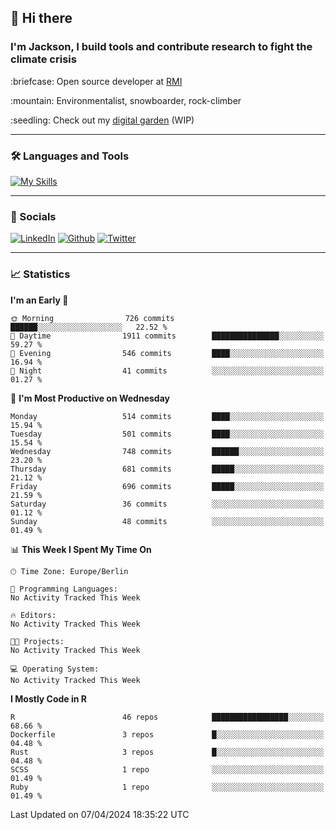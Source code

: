 ## :wave: Hi there
### I'm Jackson, I build tools and contribute research to fight the climate crisis
<p> :briefcase: Open source developer at <a href="https://rmi.org/" alt="RMI">RMI</a></p>
<p> :mountain: Environmentalist, snowboarder, rock-climber</p>
<p> :seedling: Check out my <a href="https://jdhoffa.github.io/" alt="digital garden">digital garden</a> (WIP) </p>

---

### :hammer_and_wrench: Languages and Tools

[![My Skills](https://skillicons.dev/icons?i=r,python,rust,js,html,css,postgresql,neovim,azure,docker,git&perline=6&theme=dark)](https://skillicons.dev)

---

### :iphone: Socials

[![LinkedIn](https://skillicons.dev/icons?i=linkedin&theme=dark)](https://www.linkedin.com/in/jackson-hoffart/) 
[![Github](https://skillicons.dev/icons?i=github&theme=dark)](https://github.com/jdhoffa) 
[![Twitter](https://skillicons.dev/icons?i=twitter&theme=dark)](https://twitter.com/jdhoffart) 

---

### :chart_with_upwards_trend: Statistics

 
<!--START_SECTION:waka-->
**I'm an Early 🐤** 

```text
🌞 Morning                726 commits         ██████░░░░░░░░░░░░░░░░░░░   22.52 % 
🌆 Daytime                1911 commits        ███████████████░░░░░░░░░░   59.27 % 
🌃 Evening                546 commits         ████░░░░░░░░░░░░░░░░░░░░░   16.94 % 
🌙 Night                  41 commits          ░░░░░░░░░░░░░░░░░░░░░░░░░   01.27 % 
```
📅 **I'm Most Productive on Wednesday** 

```text
Monday                   514 commits         ████░░░░░░░░░░░░░░░░░░░░░   15.94 % 
Tuesday                  501 commits         ████░░░░░░░░░░░░░░░░░░░░░   15.54 % 
Wednesday                748 commits         ██████░░░░░░░░░░░░░░░░░░░   23.20 % 
Thursday                 681 commits         █████░░░░░░░░░░░░░░░░░░░░   21.12 % 
Friday                   696 commits         █████░░░░░░░░░░░░░░░░░░░░   21.59 % 
Saturday                 36 commits          ░░░░░░░░░░░░░░░░░░░░░░░░░   01.12 % 
Sunday                   48 commits          ░░░░░░░░░░░░░░░░░░░░░░░░░   01.49 % 
```


📊 **This Week I Spent My Time On** 

```text
🕑︎ Time Zone: Europe/Berlin

💬 Programming Languages: 
No Activity Tracked This Week

🔥 Editors: 
No Activity Tracked This Week

🐱‍💻 Projects: 
No Activity Tracked This Week

💻 Operating System: 
No Activity Tracked This Week
```

**I Mostly Code in R** 

```text
R                        46 repos            █████████████████░░░░░░░░   68.66 % 
Dockerfile               3 repos             █░░░░░░░░░░░░░░░░░░░░░░░░   04.48 % 
Rust                     3 repos             █░░░░░░░░░░░░░░░░░░░░░░░░   04.48 % 
SCSS                     1 repo              ░░░░░░░░░░░░░░░░░░░░░░░░░   01.49 % 
Ruby                     1 repo              ░░░░░░░░░░░░░░░░░░░░░░░░░   01.49 % 
```




 Last Updated on 07/04/2024 18:35:22 UTC
<!--END_SECTION:waka-->
